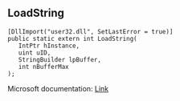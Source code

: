 ## LoadString

```
[DllImport("user32.dll", SetLastError = true)]
public static extern int LoadString(
   IntPtr hInstance,
   uint uID,
   StringBuilder lpBuffer,
   int nBufferMax
);
```

Microsoft documentation: [Link](https://docs.microsoft.com/en-us/windows/win32/api/winuser/nf-winuser-loadstringw)
